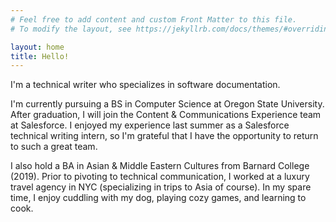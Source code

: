 ```yaml
---
# Feel free to add content and custom Front Matter to this file.
# To modify the layout, see https://jekyllrb.com/docs/themes/#overriding-theme-defaults

layout: home
title: Hello!
---
```


I'm a technical writer who specializes in software documentation.

I'm currently pursuing a BS in Computer Science at Oregon State University. After graduation, I will join the Content & Communications Experience team at Salesforce. I enjoyed my experience last summer as a Salesforce technical writing intern, so I'm grateful that I have the opportunity to return to such a great team.

I also hold a BA in Asian & Middle Eastern Cultures from Barnard College (2019). Prior to pivoting to technical communication, I worked at a luxury travel agency in NYC (specializing in trips to Asia of course). In my spare time, I enjoy cuddling with my dog, playing cozy games, and learning to cook.




